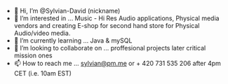 - 👋 Hi, I’m @Sylvian-David (nickname)
- 👀 I’m interested in ... Music - Hi Res Audio applications, Physical media vendors and creating E-shop for second hand store for Physical Audio/video media.
- 🌱 I’m currently learning ... Java & mySQL
- 💞️ I’m looking to collaborate on ... proffesional projects later critical mission ones
- 📫 How to reach me ... sylvian@pm.me or + 420 731 535 206 after 4pm CET (i.e. 10am EST)

<!---
Sylvian-David/Sylvian-David is a ✨ special ✨ repository because its `README.md` (this file) appears on your GitHub profile.
You can click the Preview link to take a look at your changes.
--->
